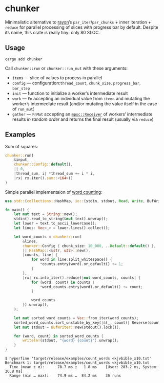 # chunker

Minimalistic alternative to [rayon](https://github.com/rayon-rs/rayon)’s `par_iter`/`par_chunks` + inner iteration + `reduce` for parallel processing of slices with progress bar by default.
Despite its name, this crate is really tiny: only 80 SLOC.

## Usage

```
cargo add chunker
```

Call `chunker::run` or `chunker::run_mut` with these arguments:

- `items` — slice of values to process in parallel
- `config` — configuration:`thread_count`, `chunk_size`, `progress_bar`, `bar_step`
- `init` — function to initialize a worker’s intermediate result
- `work` — `Fn` accepting an individual value from `items` and mutating the worker’s intermediate result (and/or mutating the value itself in the case of `run_mut`)
- `gather` — `FnMut` accepting an [`mpsc::Receiver`](https://doc.rust-lang.org/std/sync/mpsc/struct.Receiver.html) of workers’ intermediate results *in random order* and returns the final result (usually via `reduce`)

## Examples

Sum of squares:

```rust
chunker::run(
    &input,
    chunker::Config::default(),
    || 0,
    |thread_sum, i| *thread_sum += i * i,
    |rx| rx.iter().sum::<i64>()
)
```

Simple parallel implementaion of [word counting](https://benhoyt.com/writings/count-words/):

```rust
use std::{collections::HashMap, io::{stdin, stdout, Read, Write, BufWriter}, cmp::Reverse};

fn main() {
    let mut text = String::new();
    stdin().read_to_string(&mut text).unwrap();
    let lower = text.to_ascii_lowercase();
    let lines: Vec<_> = lower.lines().collect();

    let word_counts = chunker::run(
        &lines,
        chunker::Config { chunk_size: 10_000, ..Default::default() },
        || HashMap::<&str, u32>::new(),
        |counts, line| {
            for word in line.split_whitespace() {
                *counts.entry(word).or_default() += 1;
            }
        },
        |rx| rx.into_iter().reduce(|mut word_counts, counts| {
            for (word, count) in counts {
                *word_counts.entry(word).or_default() += count;
            }

            word_counts
        }).unwrap(),
    );

    let mut sorted_word_counts = Vec::from_iter(word_counts);
    sorted_word_counts.sort_unstable_by_key(|&(_, count)| Reverse(count));
    let mut stdout = BufWriter::new(stdout().lock());

    for (word, count) in sorted_word_counts {
        writeln!(stdout, "{word} {count}").unwrap();
    }
}
```

```
$ hyperfine 'target/release/examples/count_words <kjvbible_x10.txt'
Benchmark 1: target/release/examples/count_words <kjvbible_x10.txt
  Time (mean ± σ):      78.7 ms ±   1.8 ms    [User: 283.2 ms, System: 20.8 ms]
  Range (min … max):    74.9 ms …  84.2 ms    36 runs
```
